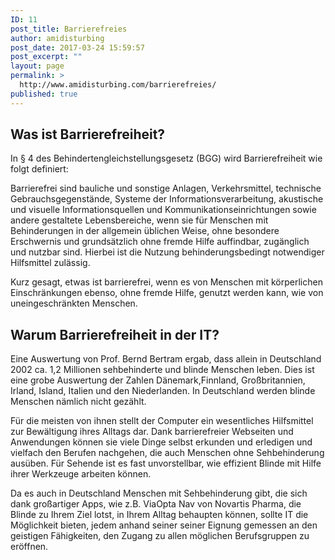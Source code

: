 ```yaml
---
ID: 11
post_title: Barrierefreies
author: amidisturbing
post_date: 2017-03-24 15:59:57
post_excerpt: ""
layout: page
permalink: >
  http://www.amidisturbing.com/barrierefreies/
published: true
---
```

## Was ist Barrierefreiheit?
<p class="p1">In § 4 des Behindertengleichstellungsgesetz (BGG) wird Barrierefreiheit wie folgt definiert:</p>
<p class="p1">Barrierefrei sind bauliche und sonstige Anlagen, Verkehrsmittel, technische Gebrauchsgegenstände, Systeme der Informationsverarbeitung, akustische und visuelle Informationsquellen und Kommunikationseinrichtungen sowie andere gestaltete Lebensbereiche, wenn sie für Menschen mit Behinderungen in der allgemein üblichen Weise, ohne besondere Erschwernis und grundsätzlich ohne fremde Hilfe auffindbar, zugänglich und nutzbar sind. Hierbei ist die Nutzung behinderungsbedingt notwendiger Hilfsmittel zulässig.</p>
<p class="p1">Kurz gesagt, etwas ist barrierefrei, wenn es von Menschen mit körperlichen Einschränkungen ebenso, ohne fremde Hilfe, genutzt werden kann, wie von uneingeschränkten Menschen.</p>

<h2>Warum Barrierefreiheit in der IT?</h2>
<p class="p1">Eine Auswertung von Prof. Bernd Bertram ergab, dass allein in Deutschland 2002 ca. 1,2 Millionen sehbehinderte und blinde Menschen leben. Dies ist eine grobe Auswertung der Zahlen Dänemark,Finnland, Großbritannien, Irland, Island, Italien und den Niederlanden. In Deutschland werden blinde Menschen nämlich nicht gezählt.</p>
<p class="p1">Für die meisten von ihnen stellt der Computer ein wesentliches Hilfsmittel zur Bewältigung ihres Alltags dar. Dank barrierefreier Webseiten und Anwendungen können sie viele Dinge selbst erkunden und erledigen und vielfach den Berufen nachgehen, die auch Menschen ohne Sehbehinderung ausüben. Für Sehende ist es fast unvorstellbar, wie effizient Blinde mit Hilfe ihrer Werkzeuge arbeiten können.</p>
<p class="p1">Da es auch in Deutschland Menschen mit Sehbehinderung gibt, die sich dank großartiger Apps, wie z.B. ViaOpta Nav von Novartis Pharma, die Blinde zu Ihrem Ziel lotst, in Ihrem Alltag behaupten können, sollte IT die Möglichkeit bieten, jedem anhand seiner seiner Eignung gemessen an den geistigen Fähigkeiten, den Zugang zu allen möglichen Berufsgruppen zu eröffnen.</p>
<p class="p1"></p>